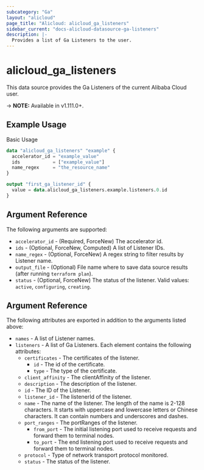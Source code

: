```yaml
---
subcategory: "Ga"
layout: "alicloud"
page_title: "Alicloud: alicloud_ga_listeners"
sidebar_current: "docs-alicloud-datasource-ga-listeners"
description: |-
  Provides a list of Ga Listeners to the user.
---
```


# alicloud\_ga\_listeners

This data source provides the Ga Listeners of the current Alibaba Cloud user.

-> **NOTE:** Available in v1.111.0+.

## Example Usage

Basic Usage

```terraform
data "alicloud_ga_listeners" "example" {
  accelerator_id = "example_value"
  ids            = ["example_value"]
  name_regex     = "the_resource_name"
}

output "first_ga_listener_id" {
  value = data.alicloud_ga_listeners.example.listeners.0.id
}
```

## Argument Reference

The following arguments are supported:

* `accelerator_id` - (Required, ForceNew) The accelerator id.
* `ids` - (Optional, ForceNew, Computed)  A list of Listener IDs.
* `name_regex` - (Optional, ForceNew) A regex string to filter results by Listener name.
* `output_file` - (Optional) File name where to save data source results (after running `terraform plan`).
* `status` - (Optional, ForceNew) The status of the listener. Valid values: `active`, `configuring`, `creating`.

## Argument Reference

The following attributes are exported in addition to the arguments listed above:

* `names` - A list of Listener names.
* `listeners` - A list of Ga Listeners. Each element contains the following attributes:
	* `certificates` - The certificates of the listener.
		* `id` - The id of the certificate.
		* `type` - The type of the certificate.
	* `client_affinity` - The clientAffinity of the listener.
	* `description` - The description of the listener.
	* `id` - The ID of the Listener.
	* `listener_id` - The listenerId of the listener.
	* `name` - The name of the listener. The length of the name is 2-128 characters. It starts with uppercase and lowercase letters or Chinese characters. It can contain numbers and underscores and dashes.
	* `port_ranges` - The portRanges of the listener.
		* `from_port` - The initial listening port used to receive requests and forward them to terminal nodes.
		* `to_port` - The end listening port used to receive requests and forward them to terminal nodes.
	* `protocol` - Type of network transport protocol monitored.
	* `status` - The status of the listener.